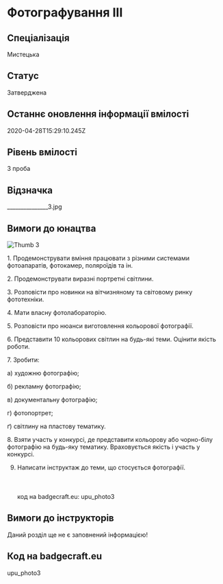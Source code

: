 # Фотографування ІІІ

## Спеціалізація

Мистецька

## Статус

Затверджена

## Останнє оновлення інформації вмілості

2020-04-28T15:29:10.245Z

## Рівень вмілості

3 проба

## Відзначка

_______________3.jpg

## Вимоги до юнацтва

<p><img alt="Thumb                3" src="/uploads/textareas/bootsy/image/94/small_______________-3.jpg"><br></p><p>1. Продемонструвати вміння працювати з різними системами
фотоапаратів, фотокамер, поляроїдів та ін.</p>

<p>2. Продемонструвати виразні портретні світлини.</p>

<p>3. Розповісти про новинки на вітчизняному та світовому ринку
фототехніки.</p>

<p>4. Мати власну фотолабораторію.</p>

<p>5. Розповісти про нюанси виготовлення кольорової фотографії.</p>

<p>6. Представити 10 кольорових світлин на будь-які теми. Оцінити
якість роботи.</p>

<p>7. Зробити:</p>

<p>а) художню фотографію;</p>

<p>б) рекламну фотографію;</p>

<p>в) документальну фотографію;</p>

<p>г) фотопортрет;</p>

<p>ґ) світлину на пластову тематику.</p>

<p>8. Взяти участь у конкурсі, де представити кольорову або
чорно-білу фотографію на будь-яку тематику. Враховується якість і участь у
конкурсі.</p>

9. Написати інструктаж до теми, що стосується фотографії.<br><br><br><br>код на badgecraft.eu: upu_photo3<br>

## Вимоги до інструкторів

Даний розділ ще не є заповнений інформацією!

## Код на badgecraft.eu

upu_photo3